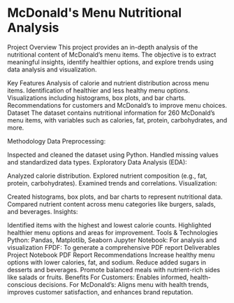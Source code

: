 # McDonald's Menu Nutritional Analysis
Project Overview
This project provides an in-depth analysis of the nutritional content of McDonald’s menu items. The objective is to extract meaningful insights, identify healthier options, and explore trends using data analysis and visualization.

Key Features
Analysis of calorie and nutrient distribution across menu items.
Identification of healthier and less healthy menu options.
Visualizations including histograms, box plots, and bar charts.
Recommendations for customers and McDonald’s to improve menu choices.
Dataset
The dataset contains nutritional information for 260 McDonald’s menu items, with variables such as calories, fat, protein, carbohydrates, and more.

Methodology
Data Preprocessing:

Inspected and cleaned the dataset using Python.
Handled missing values and standardized data types.
Exploratory Data Analysis (EDA):

Analyzed calorie distribution.
Explored nutrient composition (e.g., fat, protein, carbohydrates).
Examined trends and correlations.
Visualization:

Created histograms, box plots, and bar charts to represent nutritional data.
Compared nutrient content across menu categories like burgers, salads, and beverages.
Insights:

Identified items with the highest and lowest calorie counts.
Highlighted healthier menu options and areas for improvement.
Tools & Technologies
Python: Pandas, Matplotlib, Seaborn
Jupyter Notebook: For analysis and visualization
FPDF: To generate a comprehensive PDF report
Deliverables
Project Notebook
PDF Report
Recommendations
Increase healthy menu options with lower calories, fat, and sodium.
Reduce added sugars in desserts and beverages.
Promote balanced meals with nutrient-rich sides like salads or fruits.
Benefits
For Customers: Enables informed, health-conscious decisions.
For McDonald’s: Aligns menu with health trends, improves customer satisfaction, and enhances brand reputation.

